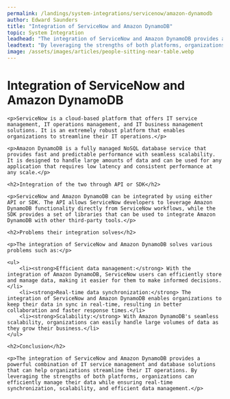 ```yaml
---
permalink: /landings/system-integrations/servicenow/amazon-dynamodb
author: Edward Saunders
title: "Integration of ServiceNow and Amazon DynamoDB"
topic: System Integration
leadhead: "The integration of ServiceNow and Amazon DynamoDB provides a powerful combination of IT service management and database solutions that can help organizations streamline their IT operations"
leadtext: "By leveraging the strengths of both platforms, organizations can efficiently manage their data while ensuring real-time synchronization, scalability, and efficient data management."
image: /assets/images/articles/people-sitting-near-table.webp
---
```

<div class="arttext">	<h1>Integration of ServiceNow and Amazon DynamoDB</h1>

	<p>ServiceNow is a cloud-based platform that offers IT service management, IT operations management, and IT business management solutions. It is an extremely robust platform that enables organizations to streamline their IT operations.</p>

	<p>Amazon DynamoDB is a fully managed NoSQL database service that provides fast and predictable performance with seamless scalability. It is designed to handle large amounts of data and can be used for any application that requires low latency and consistent performance at any scale.</p>

	<h2>Integration of the two through API or SDK</h2>

	<p>ServiceNow and Amazon DynamoDB can be integrated by using either API or SDK. The API allows ServiceNow developers to leverage Amazon DynamoDB functionality directly from ServiceNow workflows, while the SDK provides a set of libraries that can be used to integrate Amazon DynamoDB with other third-party tools.</p>

	<h2>Problems their integration solves</h2>
	
	<p>The integration of ServiceNow and Amazon DynamoDB solves various problems such as:</p>

	<ul>
		<li><strong>Efficient data management:</strong> With the integration of Amazon DynamoDB, ServiceNow users can efficiently store and manage data, making it easier for them to make informed decisions.</li>
		<li><strong>Real-time data synchronization:</strong> The integration of ServiceNow and Amazon DynamoDB enables organizations to keep their data in sync in real-time, resulting in better collaboration and faster response times.</li>
		<li><strong>Scalability:</strong> With Amazon DynamoDB's seamless scalability, organizations can easily handle large volumes of data as they grow their business.</li>
	</ul>

	<h2>Conclusion</h2>

	<p>The integration of ServiceNow and Amazon DynamoDB provides a powerful combination of IT service management and database solutions that can help organizations streamline their IT operations. By leveraging the strengths of both platforms, organizations can efficiently manage their data while ensuring real-time synchronization, scalability, and efficient data management.</p>
</div>